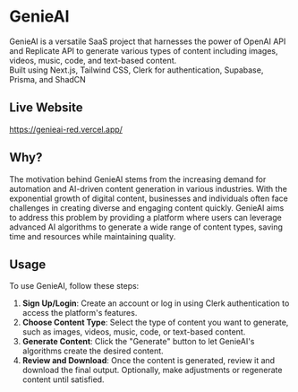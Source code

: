 # GenieAI

GenieAI is a versatile SaaS project that harnesses the power of OpenAI API and Replicate API to generate various types of content including images, videos, music, code, and text-based content.<br/>
Built using Next.js, Tailwind CSS, Clerk for authentication, Supabase, Prisma, and ShadCN

## Live Website

https://genieai-red.vercel.app/


## Why?

The motivation behind GenieAI stems from the increasing demand for automation and AI-driven content generation in various industries. With the exponential growth of digital content, businesses and individuals often face challenges in creating diverse and engaging content quickly. GenieAI aims to address this problem by providing a platform where users can leverage advanced AI algorithms to generate a wide range of content types, saving time and resources while maintaining quality.

## Usage

To use GenieAI, follow these steps:

1. **Sign Up/Login**: Create an account or log in using Clerk authentication to access the platform's features.
2. **Choose Content Type**: Select the type of content you want to generate, such as images, videos, music, code, or text-based content.
3. **Generate Content**: Click the "Generate" button to let GenieAI's algorithms create the desired content.
4. **Review and Download**: Once the content is generated, review it and download the final output. Optionally, make adjustments or regenerate content until satisfied.

